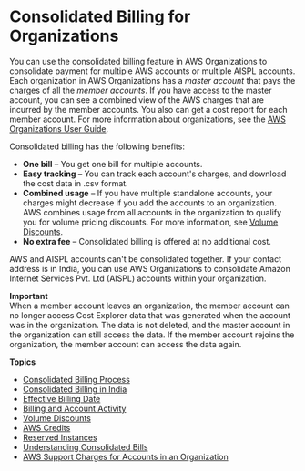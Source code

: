 # Consolidated Billing for Organizations<a name="consolidated-billing"></a>

You can use the consolidated billing feature in AWS Organizations to consolidate payment for multiple AWS accounts or multiple AISPL accounts\. Each organization in AWS Organizations has a *master account* that pays the charges of all the *member accounts*\. If you have access to the master account, you can see a combined view of the AWS charges that are incurred by the member accounts\. You also can get a cost report for each member account\. For more information about organizations, see the [AWS Organizations User Guide](http://docs.aws.amazon.com/organizations/latest/userguide/)\.

Consolidated billing has the following benefits:
+ **One bill** – You get one bill for multiple accounts\.
+ **Easy tracking** – You can track each account's charges, and download the cost data in \.csv format\.
+ **Combined usage** – If you have multiple standalone accounts, your charges might decrease if you add the accounts to an organization\. AWS combines usage from all accounts in the organization to qualify you for volume pricing discounts\. For more information, see [Volume Discounts](useconsolidatedbilling-discounts.md)\.
+ **No extra fee** – Consolidated billing is offered at no additional cost\. 

AWS and AISPL accounts can't be consolidated together\. If your contact address is in India, you can use AWS Organizations to consolidate Amazon Internet Services Pvt\. Ltd \(AISPL\) accounts within your organization\.

**Important**  
When a member account leaves an organization, the member account can no longer access Cost Explorer data that was generated when the account was in the organization\. The data is not deleted, and the master account in the organization can still access the data\. If the member account rejoins the organization, the member account can access the data again\.

**Topics**
+ [Consolidated Billing Process](useconsolidatedbilling-procedure.md)
+ [Consolidated Billing in India](useconsolidatedbilling-India.md)
+ [Effective Billing Date](useconsolidatedbilling-effective.md)
+ [Billing and Account Activity](useconsolidatedbilling-activity.md)
+ [Volume Discounts](useconsolidatedbilling-discounts.md)
+ [AWS Credits](useconsolidatedbilling-credits.md)
+ [Reserved Instances](ri-behavior.md)
+ [Understanding Consolidated Bills](con-bill-blended-rates.md)
+ [AWS Support Charges for Accounts in an Organization](consolidatedbilling-support.md)